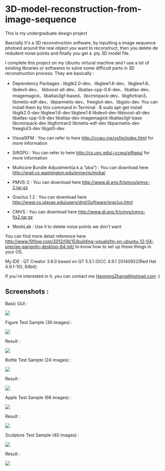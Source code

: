 # 3D-model-reconstruction-from-image-sequence

This is my undergraduate design project


Bascially it's a 3D reconstruction software, by inputting a image sequence photoed around the real object you want to reconstruct, then you delete de redudent noise points and finally you get a .ply 3D model file.



I complete this project on my Ubuntu virtural machine and I use a lot of existing libraries or softwares  to solve some difficult parts in 3D reconstruction process. They are basically :


- Dependency Packages : libgtk2.0-dev、libglew1.6-dev、libglew1.6、libdevil-dev、 libboost-all-dev、libatlas-cpp-0.6-dev、libatlas-dev、imagemagick、libatlas3gf-based、libcminpack-dev、libgfortran3、libmetis-edf-dev、libparmetis-dev、freeglut-dev、libgslo-dev.
You can install them by this command in Terminal : $ sudo apt-get install libgtk2.0-dev libglew1.6-dev libglew1.6 libdevil-dev libboost-all-dev libatlas-cpp-0.6-dev libatlas-dev imagemagick libatlas3gf-base libcminpack-dev libgfortran3 libmetis-edf-dev libparmetis-dev freeglut3-dev libgsl0-dev

- VisualSFM : You can refer to here http://ccwu.me/vsfm/index.html for more information

- SiftGPU : You can refer to here http://cs.unc.edu/~ccwu/siftgpu/ for more information

- Multicore Bundle Adjustment(a.k.a.“pba”) : You can download here http://grail.cs.washington.edu/projects/mcba/

- PMVS-2 : You can download here http://www.di.ens.fr/pmvs/pmvs-2.tar.gz

- Graclus 1.2 : You can download here http://www.cs.utexas.edu/users/dml/Software/graclus.html

- CMVS : You can download here http://www.di.ens.fr/cmvs/cmvs-fix2.tar.gz

- MeshLab : Use it to delete noise points we don't want


You can find more detail reference here http://www.10flow.com/2012/08/15/building-visualsfm-on-ubuntu-12-04-precise-pangolin-desktop-64-bit/ to know how to set up these things in your OS.


My IDE : QT Creator 3.6.0 based on QT 5.5.1 (GCC 4.9.1 20140922(Red Hat 4.9.1-10), 64bit)


If you're interested in it, you can contact me HanmingZhang@hotmail.com :)



Screenshots : 
------------------------

Basic GUI : 

![](./Screenshot/GUI.jpg)


Figure Test Sample (30 images) :

![](./Screenshot/3.jpg)


Result :

![](./Screenshot/4.jpg)


Bottle Test Sample (24 images) :

![](./Screenshot/5.jpg)


Result :

![](./Screenshot/6.jpg)



Apple Test Sample (66 images) :

![](./Screenshot/7.jpg)


Result :

![](./Screenshot/8.jpg)


Sculpture Test Sample (40 images) :

![](./Screenshot/9.jpg)


Result :

![](./Screenshot/10.jpg)



